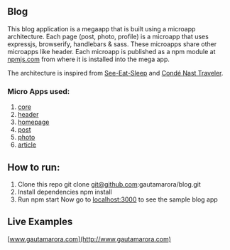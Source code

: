 ## Blog

This blog application is a megaapp that is built using a microapp architecture. Each page (post, photo, profile) is a microapp that uses expressjs, browserify, handlebars & sass. These microapps share other microapps like header. Each microapp is published as a npm module at [npmjs.com](https://www.npmjs.com/~gautamarora) from where it is installed into the mega app.

The architecture is inspired from  [See-Eat-Sleep](https://github.com/thlorenz/see-eat-sleep) and [Condé Nast Traveler](http://www.cntraveler.com).

### Micro Apps used:
1. [core](https://github.com/gautamarora/core)
1. [header](https://github.com/gautamarora/core)
1. [homepage](https://github.com/gautamarora/core)
1. [post](https://github.com/gautamarora/core)
1. [photo](https://github.com/gautamarora/core)
1. [article](https://github.com/gautamarora/core)

## How to run:

1. Clone this repo
       git clone git@github.com:gautamarora/blog.git
1. Install dependencies
        npm install
1. Run
        npm start
  Now go to [localhost:3000](http://localhost:3000) to see the sample blog app

## Live Examples
[www.gautamarora.com](http://www.gautamarora.com)